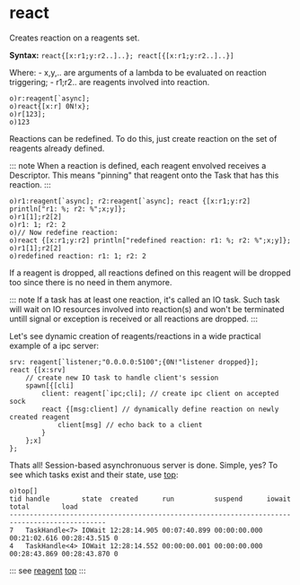 # react

Creates reaction on a reagents set.

**Syntax:** ```react{[x:r1;y:r2..]..}; react[{[x:r1;y:r2..]..}]```

Where:
    - x,y,.. are arguments of a lambda to be evaluated on reaction triggering;
    - r1;r2.. are reagents involved into reaction.

```o
o)r:reagent[`async];
o)react{[x:r] 0N!x};
o)r[123];
o)123
```

Reactions can be redefined. To do this, just create reaction on the set of reagents already defined.

::: note
When a reaction is defined, each reagent envolved receives a Descriptor. This means "pinning" that reagent onto the Task that has this reaction.
:::

```o
o)r1:reagent[`async]; r2:reagent[`async]; react {[x:r1;y:r2] println["r1: %; r2: %";x;y]};
o)r1[1];r2[2]
o)r1: 1; r2: 2
o)// Now redefine reaction:
o)react {[x:r1;y:r2] println["redefined reaction: r1: %; r2: %";x;y]};
o)r1[1];r2[2]
o)redefined reaction: r1: 1; r2: 2
```

If a reagent is dropped, all reactions defined on this reagent will be dropped too since there is no need in them anymore.

::: note
If a task has at least one reaction, it's called an IO task. Such task will wait on IO resources involved into reaction(s) and won't be terminated untill signal or exception is received or all reactions are dropped.
:::

Let's see dynamic creation of reagents/reactions in a wide practical example of a ipc server:

```o
srv: reagent[`listener;"0.0.0.0:5100";{0N!"listener dropped}];
react {[x:srv]
    // create new IO task to handle client's session
    spawn[{[cli]
        client: reagent[`ipc;cli]; // create ipc client on accepted sock
        react {[msg:client] // dynamically define reaction on newly created reagent
            client[msg] // echo back to a client
        }
    };x]
};
```

Thats all! Session-based asynchronuous server is done. Simple, yes?
To see which tasks exist and their state, use [top](/verbs/concurrency/top.md):

```o
o)top[]
tid handle        state  created      run          suspend      iowait       total        load
----------------------------------------------------------------------------------------------
7   TaskHandle<7> IOWait 12:28:14.905 00:07:40.899 00:00:00.000 00:21:02.616 00:28:43.515 0
4   TaskHandle<4> IOWait 12:28:14.552 00:00:00.001 00:00:00.000 00:28:43.869 00:28:43.870 0
```

::: see
[reagent](/verbs/other/reagent.md)
[top](/verbs/concurrency/top.md)
:::
